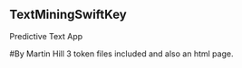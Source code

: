 ## TextMiningSwiftKey
Predictive Text App

#By Martin Hill
3 token files included and also an html page.
